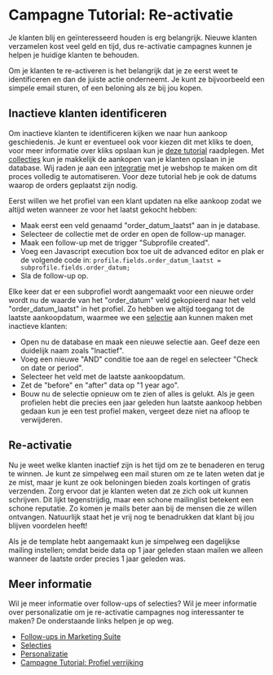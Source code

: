 # Campagne Tutorial: Re-activatie

Je klanten blij en geïnteresseerd houden is erg belangrijk. Nieuwe klanten 
verzamelen kost veel geld en tijd, dus re-activatie campagnes kunnen je 
helpen je huidige klanten te behouden.

Om je klanten te re-activeren is het belangrijk dat je ze eerst weet te 
identificeren en dan de juiste actie onderneemt. Je kunt ze bijvoorbeeld 
een simpele email sturen, of een beloning als ze bij jou kopen.

## Inactieve klanten identificeren

Om inactieve klanten te identificeren kijken we naar hun aankoop geschiedenis. 
Je kunt er eventueel ook voor kiezen dit met kliks te doen, voor meer informatie 
over kliks opslaan kun je [deze tutorial](./campaign-tutorial-profile-enrichment) 
raadplegen. Met [collecties](./database-fields-and-collections) kun je makkelijk 
de aankopen van je klanten opslaan in je database. Wij raden je aan een 
[integratie](https://www.copernica.com/nl/integrations) met je webshop te maken 
om dit proces volledig te automatiseren. Voor deze tutorial heb je ook de 
datums waarop de orders geplaatst zijn nodig.

Eerst willen we het profiel van een klant updaten na elke aankoop zodat 
we altijd weten wanneer ze voor het laatst gekocht hebben:

* Maak eerst een veld genaamd "order_datum_laatst" aan in je database.
* Selecteer de collectie met de order en open de follow-up manager.
* Maak een follow-up met de trigger "Subprofile created". 
* Voeg een Javascript execution box toe uit de advanced editor en plak 
er de volgende code in:
`profile.fields.order_datum_laatst = subprofile.fields.order_datum;`
* Sla de follow-up op.

Elke keer dat er een subprofiel wordt aangemaakt voor een nieuwe order 
wordt nu de waarde van het "order_datum" veld gekopieerd naar het veld 
"order_datum_laatst" in het profiel. Zo hebben we altijd toegang tot de 
laatste aankoopdatum, waarmee we een [selectie](./database-selections-introduction) 
aan kunnen maken met inactieve klanten:

* Open nu de database en maak een nieuwe selectie aan. Geef deze 
een duidelijk naam zoals "Inactief".
* Voeg een nieuwe "AND" conditie toe aan de regel en selecteer "Check on date or 
period".
* Selecteer het veld met de laatste aankoopdatum.
* Zet de "before" en "after" data op "1 year ago".
* Bouw nu de selectie opnieuw om te zien of alles is gelukt. Als je geen 
profielen hebt die precies een jaar geleden hun laatste aankoop hebben 
gedaan kun je een test profiel maken, vergeet deze niet na afloop te verwijderen.

## Re-activatie

Nu je weet welke klanten inactief zijn is het tijd om ze te benaderen en 
terug te winnen. Je kunt ze simpelweg een mail sturen om ze te laten weten 
dat je ze mist, maar je kunt ze ook beloningen bieden zoals kortingen of 
gratis verzenden. Zorg ervoor dat je klanten weten dat ze zich ook uit 
kunnen schrijven. Dit lijkt tegenstrijdig, maar een schone mailinglist betekent 
een schone reputatie. Zo komen je mails beter aan bij de mensen die ze willen 
ontvangen. Natuurlijk staat het je vrij nog te benadrukken dat klant bij 
jou blijven voordelen heeft!

Als je de template hebt aangemaakt kun je simpelweg een dagelijkse 
mailing instellen; omdat beide data op 1 jaar geleden staan mailen we 
alleen wanneer de laatste order precies 1 jaar geleden was.

## Meer informatie

Wil je meer informatie over follow-ups of selecties? Wil je meer informatie 
over personalizatie om je re-activatie campagnes nog interessanter te maken?
De onderstaande links helpen je op weg.

* [Follow-ups in Marketing Suite](./follow-up-manager-ms)
* [Selecties](./database-selections-introduction.md)
* [Personalizatie](./personalization)
* [Campagne Tutorial: Profiel verrijking](./campaign-tutorial-profile-enrichment)
